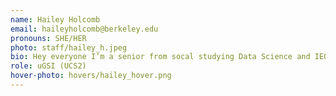 ```yaml
---
name: Hailey Holcomb
email: haileyholcomb@berkeley.edu
pronouns: SHE/HER
photo: staff/hailey_h.jpeg
bio: Hey everyone I’m a senior from socal studying Data Science and IEOR, and this is my 7th semester on Data 8 staff. Talk to me about plants, music, crafts, and NYT word games :)
role: uGSI (UCS2)
hover-photo: hovers/hailey_hover.png
---
```

